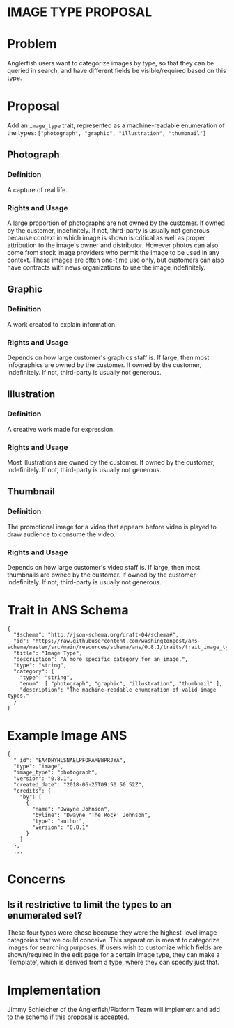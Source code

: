 # IMAGE TYPE PROPOSAL

# Problem

Anglerfish users want to categorize images by type, so that they can be queried in search, and have
different fields be visible/required based on this type.

# Proposal

Add an `image_type` trait, represented as a machine-readable enumeration of the types: `["photograph", "graphic", "illustration", "thumbnail"]`

## Photograph

### Definition

A capture of real life.

### Rights and Usage

A large proportion of photographs are not owned by the customer. If owned by the customer, indefinitely. If not, third-party is usually not generous because context in which image is shown is critical as well as proper attribution to the image's owner and distributor. However photos can also come from stock image providers who permit the image to be used in any context. These images are often one-time use only, but customers can also have contracts with news organizations to use the image indefinitely.

## Graphic

### Definition

A work created to explain information.

### Rights and Usage

Depends on how large customer's graphics staff is. If large, then most infographics are owned by the customer. If owned by the customer, indefinitely. If not, third-party is usually not generous.

## Illustration

### Definition

A creative work made for expression.

### Rights and Usage

Most illustrations are owned by the customer. If owned by the customer, indefinitely. If not, third-party is usually not generous.

## Thumbnail

### Definition

The promotional image for a video that appears before video is played to draw audience to consume the video.

### Rights and Usage

Depends on how large customer's video staff is. If large, then most thumbnails are owned by the customer. If owned by the customer, indefinitely. If not, third-party is usually not generous.


# Trait in ANS Schema

```
{
  "$schema": "http://json-schema.org/draft-04/schema#",
  "id": "https://raw.githubusercontent.com/washingtonpost/ans-schema/master/src/main/resources/schema/ans/0.8.1/traits/trait_image_type.json",
  "title": "Image Type",
  "description": "A more specific category for an image.",
  "type": "string",
  "category": {
    "type": "string",
    "enum": [ "photograph", "graphic", "illustration", "thumbnail" ],
    "description": "The machine-readable enumeration of valid image types."
  }
}
```

# Example Image ANS

```
{
  "_id": "EA4DHYHLSNAELPFORAMBWPRJYA",
  "type": "image",
  "image_type": "photograph",
  "version": "0.8.1",
  "created_date": "2018-06-25T09:50:50.52Z",
  "credits": {
    "by": [
      {
        "name": "Dwayne Johnson",
        "byline": "Dwayne 'The Rock' Johnson",
        "type": "author",
        "version": "0.8.1"
      }
    ]
  },
  ...
```

# Concerns

## Is it restrictive to limit the types to an enumerated set?

These four types were chose because they were the highest-level image categories that we could conceive. This separation is meant to categorize images for searching purposes. If users wish to customize which fields are shown/required in the edit page for a certain image type, they can make a 'Template', which is derived from a type, where they can specify just that.

# Implementation

Jimmy Schleicher of the Anglerfish/Platform Team will implement and add to the schema if this proposal is accepted.
